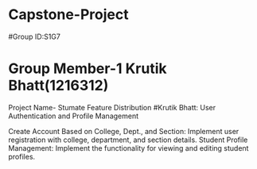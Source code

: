 # Capstone-Project
#Group ID:S1G7
# Group Member-1 Krutik Bhatt(1216312)
Project Name- Stumate
Feature Distribution
#Krutik Bhatt: User Authentication and Profile Management

Create Account Based on College, Dept., and Section: Implement user registration with college, department, and section details.
Student Profile Management: Implement the functionality for viewing and editing student profiles.